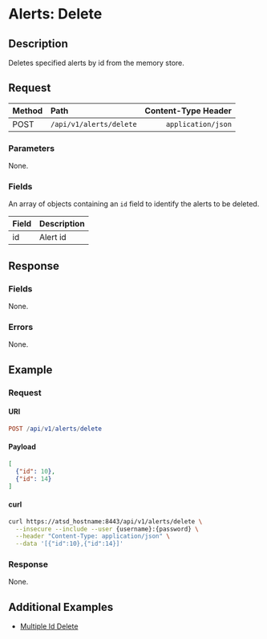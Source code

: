 # Alerts: Delete

## Description

Deletes specified alerts by id from the memory store.

## Request

| **Method** | **Path** | **Content-Type Header**|
|:---|:---|---:|
| POST | `/api/v1/alerts/delete` | `application/json` |

### Parameters

None.

### Fields

An array of objects containing an `id` field to identify the alerts to be deleted.

|**Field**|**Description**|
|:---|:---|
|id|Alert id|

## Response

### Fields

None.

### Errors

None.

## Example

### Request

#### URI

```elm
POST /api/v1/alerts/delete
```

#### Payload

```json
[
  {"id": 10},
  {"id": 14}
]
```

#### curl

```bash
curl https://atsd_hostname:8443/api/v1/alerts/delete \
  --insecure --include --user {username}:{password} \
  --header "Content-Type: application/json" \
  --data '[{"id":10},{"id":14}]'
```

### Response

None.

## Additional Examples

* [Multiple Id Delete](examples/delete/alerts-delete-multiple-id.md)